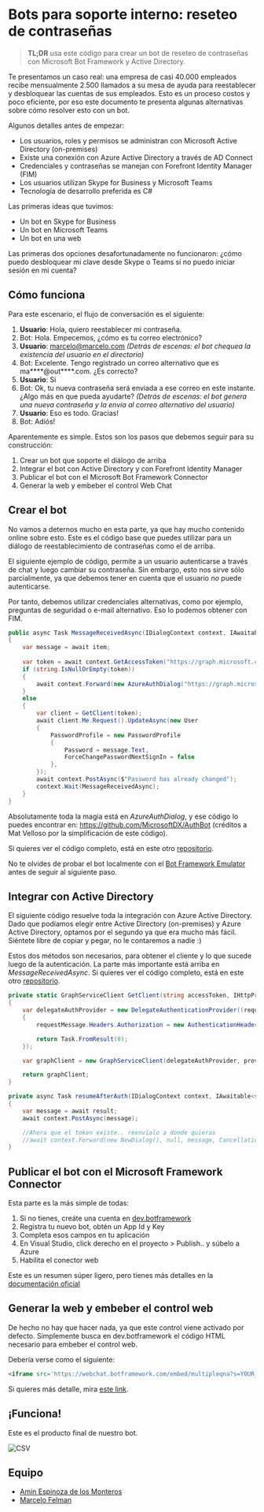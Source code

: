 # Bots para soporte interno: reseteo de contraseñas

>**TL;DR** usa este código para crear un bot de reseteo de contraseñas con Microsoft Bot Framework y Active Directory.

Te presentamos un caso real: una empresa de casi 40.000 empleados recibe mensualmente 2.500 llamados a su mesa de ayuda para reestablecer y desbloquear las cuentas de sus empleados. Esto es un proceso costos y poco eficiente, por eso este documento te presenta algunas alternativas sobre cómo resolver esto con un bot.

Algunos detalles antes de empezar:
* Los usuarios, roles y permisos se administran con Microsoft Active Directory (on-premises)
* Existe una conexión con Azure Active Directory a través de AD Connect
* Credenciales y contraseñas se manejan con Forefront Identity Manager (FIM)
* Los usuarios utilizan Skype for Business y Microsoft Teams
* Tecnología de desarrollo preferida es C#

Las primeras ideas que tuvimos:
* Un bot en Skype for Business
* Un bot en Microsoft Teams
* Un bot en una web

Las primeras dos opciones desafortunadamente no funcionaron: ¿cómo puedo desbloquear mi clave desde Skype o Teams si no puedo iniciar sesión en mi cuenta?

## Cómo funciona

Para este escenario, el flujo de conversación es el siguiente:

1. **Usuario**: Hola, quiero reestablecer mi contraseña.
2. Bot: Hola. Empecemos, ¿cómo es tu correo electrónico?
3. **Usuario**: marcelo@marcelo.com
*(Detrás de escenas: el bot chequea la existencia del usuario en el directorio)*
4. Bot: Excelente. Tengo registrado un correo alternativo que es ma****@out****.com. ¿Es correcto?
5. **Usuario**: Si
6. Bot: Ok, tu nueva contraseña será enviada a ese correo en este instante. ¿Algo más en que pueda ayudarte?
*(Detrás de escenas: el bot genera una nueva contraseña y la envía al correo alternativo del usuario)*
7. **Usuario**: Eso es todo. Gracias!
8. Bot: Adiós!

Aparentemente es simple. Estos son los pasos que debemos seguir para su construcción:
1. Crear un bot que soporte el diálogo de arriba
2. Integrar el bot con Active Directory y con Forefront Identity Manager
3. Publicar el bot con el Microsoft Bot Framework Connector
4. Generar la web y embeber el control Web Chat

## Crear el bot

No vamos a deternos mucho en esta parte, ya que hay mucho contenido online sobre esto. Este es el código base que puedes utilizar para un diálogo de reestablecimiento de contraseñas como el de arriba.

El siguiente ejemplo de código, permite a un usuario autenticarse a través de chat y luego cambiar su contraseña. Sin embargo, esto nos sirve sólo parcialmente, ya que debemos tener en cuenta que el usuario _no_ puede autenticarse.

Por tanto, debemos utilizar credenciales alternativas, como por ejemplo, preguntas de seguridad o e-mail alternativo. Eso lo podemos obtener con FIM.

```csharp
public async Task MessageReceivedAsync(IDialogContext context, IAwaitable<IMessageActivity> item)
{
    var message = await item;
    
    var token = await context.GetAccessToken("https://graph.microsoft.com/");
    if (string.IsNullOrEmpty(token))
    {
        await context.Forward(new AzureAuthDialog("https://graph.microsoft.com/"), this.resumeAfterAuth, message, CancellationToken.None);
    }
    else
    {
        var client = GetClient(token);
        await client.Me.Request().UpdateAsync(new User
        {
            PasswordProfile = new PasswordProfile
            {
                Password = message.Text,
                ForceChangePasswordNextSignIn = false
            },
        });
        await context.PostAsync($"Password has already changed");
        context.Wait(MessageReceivedAsync);
    }
}
```

Absolutamente toda la magia está en *AzureAuthDialog*, y ese código lo puedes encontrar en: https://github.com/MicrosoftDX/AuthBot (créditos a Mat Velloso por la simplificación de este código).

Si quieres ver el código completo, está en este otro [repositorio](https://github.com/marcelofelman/cognitive-tools/tree/master/csharp/AuthBot).

No te olvides de probar el bot localmente con el [Bot Framework Emulator](https://github.com/Microsoft/BotFramework-Emulator) antes de seguir al siguiente paso.

## Integrar con Active Directory

El siguiente código resuelve toda la integración con Azure Active Directory. Dado que podíamos elegir entre Active Directory (on-premises) y Azure Active Directory, optamos por el segundo ya que era mucho más fácil. Siéntete libre de copiar y pegar, no le contaremos a nadie :)

Estos dos métodos son necesarios, para obtener el cliente y lo que sucede luego de la autenticación. La parte más importante está arriba en *MessageReceivedAsync*. Si quieres ver el código completo, está en este otro [repositorio](https://github.com/marcelofelman/cognitive-tools/tree/master/csharp/AuthBot).

```csharp
private static GraphServiceClient GetClient(string accessToken, IHttpProvider provider = null)
{
    var delegateAuthProvider = new DelegateAuthenticationProvider((requestMessage) =>
    {
        requestMessage.Headers.Authorization = new AuthenticationHeaderValue("bearer", accessToken);

        return Task.FromResult(0);
    });

    var graphClient = new GraphServiceClient(delegateAuthProvider, provider ?? HttpProvider);

    return graphClient;
}

private async Task resumeAfterAuth(IDialogContext context, IAwaitable<string> result)
{
    var message = await result;
    await context.PostAsync(message);

    //Ahora que el token existe.. reenvíalo a donde quieras
    //await context.Forward(new NewDialog(), null, message, CancellationToken.None);
}
```

## Publicar el bot con el Microsoft Framework Connector

Esta parte es la más simple de todas:
1. Si no tienes, creáte una cuenta en [dev.botframework](https://dev.botframework.com/)
2. Registra tu nuevo bot, obtén un App Id y Key
3. Completa esos campos en tu aplicación
4. En Visual Studio, click derecho en el proyecto > Publish.. y súbelo a Azure
5. Habilita el conector web

Este es un resumen súper ligero, pero tienes más detalles en la [documentación oficial](https://docs.microsoft.com/en-us/bot-framework/portal-configure-channels#publish-a-bot)

## Generar la web y embeber el control web

De hecho no hay que hacer nada, ya que este control viene activado por defecto. Simplemente busca en dev.botframework el código HTML necesario para embeber el control web.

Debería verse como el siguiente:
```html
<iframe src='https://webchat.botframework.com/embed/multipleqna?s=YOUR_SECRET_HERE'></iframe>
```
Si quieres más detalle, mira [este link](https://docs.microsoft.com/en-us/bot-framework/channel-connect-webchat).

## ¡Funciona!

Este es el producto final de nuestro bot.

![CSV](https://github.com/marcelofelman/case-studies/blob/master/images/1-password-reset.JPG?raw=true)

## Equipo

* [Amin Espinoza de los Monteros](https://github.com/aminespinoza/)
* [Marcelo Felman](https://github.com/marcelofelman/)